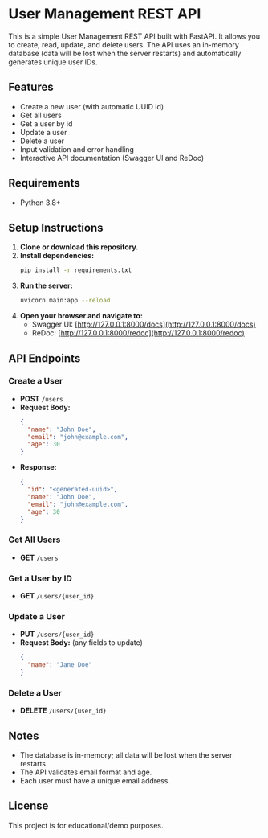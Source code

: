 # User Management REST API

This is a simple User Management REST API built with FastAPI. It allows you to create, read, update, and delete users. The API uses an in-memory database (data will be lost when the server restarts) and automatically generates unique user IDs.

## Features
- Create a new user (with automatic UUID id)
- Get all users
- Get a user by id
- Update a user
- Delete a user
- Input validation and error handling
- Interactive API documentation (Swagger UI and ReDoc)

## Requirements
- Python 3.8+

## Setup Instructions
1. **Clone or download this repository.**
2. **Install dependencies:**
   ```bash
   pip install -r requirements.txt
   ```
3. **Run the server:**
   ```bash
   uvicorn main:app --reload
   ```
4. **Open your browser and navigate to:**
   - Swagger UI: [http://127.0.0.1:8000/docs](http://127.0.0.1:8000/docs)
   - ReDoc: [http://127.0.0.1:8000/redoc](http://127.0.0.1:8000/redoc)

## API Endpoints

### Create a User
- **POST** `/users`
- **Request Body:**
  ```json
  {
    "name": "John Doe",
    "email": "john@example.com",
    "age": 30
  }
  ```
- **Response:**
  ```json
  {
    "id": "<generated-uuid>",
    "name": "John Doe",
    "email": "john@example.com",
    "age": 30
  }
  ```

### Get All Users
- **GET** `/users`

### Get a User by ID
- **GET** `/users/{user_id}`

### Update a User
- **PUT** `/users/{user_id}`
- **Request Body:** (any fields to update)
  ```json
  {
    "name": "Jane Doe"
  }
  ```

### Delete a User
- **DELETE** `/users/{user_id}`

## Notes
- The database is in-memory; all data will be lost when the server restarts.
- The API validates email format and age.
- Each user must have a unique email address.

## License
This project is for educational/demo purposes. 